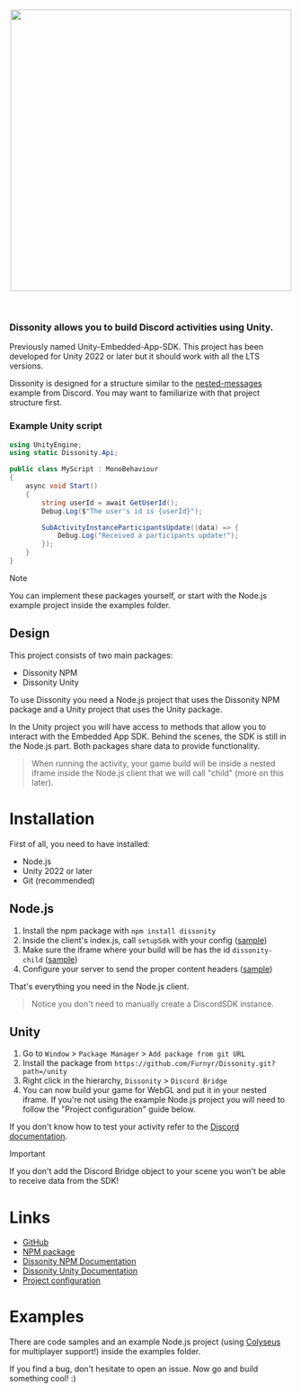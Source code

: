 <div align="center">
	<br />
	<p>
		<a><img src="https://i.imgur.com/TuawbuK.png" width="500"/></a>
	</p>
	<br />
</div>

### Dissonity allows you to build Discord activities using Unity.

Previously named Unity-Embedded-App-SDK. This project has been developed for Unity 2022 or later but it should work with all the LTS versions.

Dissonity is designed for a structure similar to the [nested-messages](https://github.com/discord/embedded-app-sdk/tree/main/examples/nested-messages) example from Discord. You may want to familiarize with that project structure first.

### Example Unity script
```cs
using UnityEngine;
using static Dissonity.Api;

public class MyScript : MonoBehaviour
{
    async void Start()
    {
        string userId = await GetUserId();
        Debug.Log($"The user's id is {userId}");

        SubActivityInstanceParticipantsUpdate((data) => {
            Debug.Log("Received a participants update!");
        });
    }
}
```

> [!NOTE]  
> You can implement these packages yourself, or start with the Node.js example project inside the examples folder.

## Design

This project consists of two main packages:
- Dissonity NPM
- Dissonity Unity

To use Dissonity you need a Node.js project that uses the Dissonity NPM package and a Unity project that uses the Unity package.

In the Unity project you will have access to methods that allow you to interact with the Embedded App SDK. Behind the scenes, the SDK is still in the Node.js part. Both packages share data to provide functionality.

> When running the activity, your game build will be inside a nested iframe inside the Node.js client that we will call "child" (more on this later).
# Installation

First of all, you need to have installed:
- Node.js
- Unity 2022 or later
- Git (recommended)

## Node.js

1. Install the npm package with `npm install dissonity`
2. Inside the client's index.js, call `setupSdk` with your config ([sample](https://github.com/Furnyr/Dissonity/blob/main/npm/README.md#configuration))
3. Make sure the iframe where your build will be has the id `dissonity-child` ([sample](https://github.com/Furnyr/Dissonity/blob/main/npm/README.md#configuration))
4. Configure your server to send the proper content headers ([sample](https://github.com/Furnyr/Dissonity/blob/main/examples/projectConfiguration.md#other-server-configuration))

That's everything you need in the Node.js client.

> Notice you don't need to manually create a DiscordSDK instance.

## Unity
1. Go to `Window` > `Package Manager` > `Add package from git URL`
2. Install the package from `https://github.com/Furnyr/Dissonity.git?path=/unity`
3. Right click in the hierarchy, `Dissonity` > `Discord Bridge`
4. You can now build your game for WebGL and put it in your nested iframe. If you're not using the example Node.js project you will need to follow the "Project configuration" guide below.

If you don't know how to test your activity refer to the [Discord documentation](https://discord.com/developers/docs/activities/development-guides#run-your-application-locally).

> [!IMPORTANT]  
> If you don't add the Discord Bridge object to your scene you won't be able to receive data from the SDK!

# Links

- [GitHub](https://github.com/Furnyr/Dissonity)
- [NPM package](https://www.npmjs.com/package/dissonity)
- [Dissonity NPM Documentation](https://github.com/Furnyr/Dissonity/blob/main/npm/README.md)
- [Dissonity Unity Documentation](https://github.com/Furnyr/Dissonity/blob/main/unity/Documentation~/Dissonity.md)
- [Project configuration](https://github.com/Furnyr/Dissonity/blob/main/examples/projectConfiguration.md)

# Examples

There are code samples and an example Node.js project (using [Colyseus](https://github.com/colyseus/colyseus) for multiplayer support!) inside the examples folder.

If you find a bug, don't hesitate to open an issue. Now go and build something cool! :)